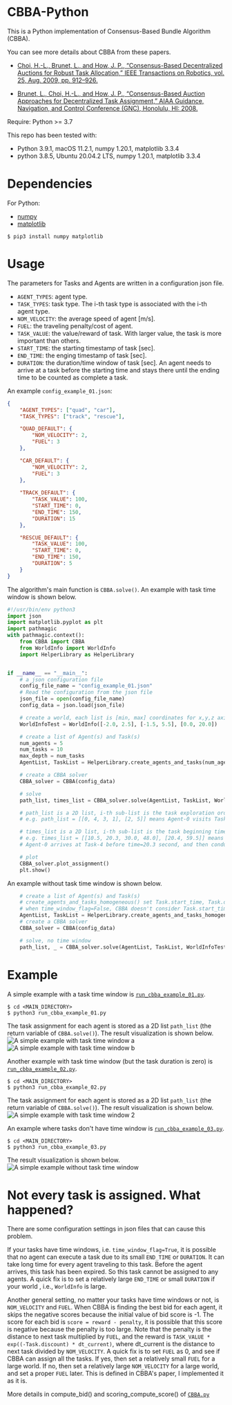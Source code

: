 # CBBA-Python
This is a Python implementation of Consensus-Based Bundle Algorithm (CBBA).

You can see more details about CBBA from these papers.

* [Choi, H.-L., Brunet, L., and How, J. P., “Consensus-Based Decentralized Auctions for Robust Task Allocation,” IEEE Transactions on Robotics, vol. 25, Aug. 2009, pp. 912–926.](https://ieeexplore.ieee.org/abstract/document/5072249?casa_token=zYvs9usD3FYAAAAA:jz0SmSso6T5l107pHGJgIQhVNP3S4NEnnIPi6sRC--8aealzVFinApRitUzhISlprmsPjcr3)

* [Brunet, L., Choi, H.-L., and How, J. P., “Consensus-Based Auction Approaches for Decentralized Task Assignment,” AIAA Guidance, Navigation, and Control Conference (GNC), Honolulu, HI: 2008.](https://arc.aiaa.org/doi/abs/10.2514/6.2008-6839)

Require:
Python >= 3.7

This repo has been tested with:
* Python 3.9.1, macOS 11.2.1, numpy 1.20.1, matplotlib 3.3.4
* python 3.8.5, Ubuntu 20.04.2 LTS, numpy 1.20.1, matplotlib 3.3.4


Dependencies
============
For Python:
* [numpy](https://numpy.org/)
* [matplotlib](https://matplotlib.org/)

```
$ pip3 install numpy matplotlib
```


Usage
=====

The parameters for Tasks and Agents are written in a configuration json file.
* `AGENT_TYPES`: agent type.
* `TASK_TYPES`: task type. The i-th task type is associated with the i-th agent type.
* `NOM_VELOCITY`: the average speed of agent [m/s].
* `FUEL`: the traveling penalty/cost of agent.
* `TASK_VALUE`: the value/reward of task. With larger value, the task is more important than others.
* `START_TIME`: the starting timestamp of task [sec].
* `END_TIME`: the enging timestamp of task [sec].
* `DURATION`: the duration/time window of task [sec]. An agent needs to arrive at a task before the starting time and stays there until the ending time to be counted as complete a task.

An example `config_example_01.json`:
```json
{
    "AGENT_TYPES": ["quad", "car"],
    "TASK_TYPES": ["track", "rescue"],

    "QUAD_DEFAULT": {
        "NOM_VELOCITY": 2,
        "FUEL": 3
    },

    "CAR_DEFAULT": {
        "NOM_VELOCITY": 2,
        "FUEL": 3
    },
    
    "TRACK_DEFAULT": {
        "TASK_VALUE": 100,
        "START_TIME": 0,
        "END_TIME": 150,
        "DURATION": 15
    },

    "RESCUE_DEFAULT": {
        "TASK_VALUE": 100,
        "START_TIME": 0,
        "END_TIME": 150,
        "DURATION": 5
    }
}
```

The algorithm's main function is `CBBA.solve()`. An example with task time window is shown below.
```python
#!/usr/bin/env python3
import json
import matplotlib.pyplot as plt
import pathmagic
with pathmagic.context():
    from CBBA import CBBA
    from WorldInfo import WorldInfo
    import HelperLibrary as HelperLibrary


if __name__ == "__main__":
    # a json configuration file
    config_file_name = "config_example_01.json"
    # Read the configuration from the json file
    json_file = open(config_file_name)
    config_data = json.load(json_file)

    # create a world, each list is [min, max] coordinates for x,y,z axis
    WorldInfoTest = WorldInfo([-2.0, 2.5], [-1.5, 5.5], [0.0, 20.0])

    # create a list of Agent(s) and Task(s)
    num_agents = 5
    num_tasks = 10
    max_depth = num_tasks
    AgentList, TaskList = HelperLibrary.create_agents_and_tasks(num_agents, num_tasks, WorldInfoTest, config_data)

    # create a CBBA solver
    CBBA_solver = CBBA(config_data)

    # solve
    path_list, times_list = CBBA_solver.solve(AgentList, TaskList, WorldInfoTest, max_depth, time_window_flag=True)

    # path_list is a 2D list, i-th sub-list is the task exploration order of Agent-i.
    # e.g. path_list = [[0, 4, 3, 1], [2, 5]] means Agent-0 visits Task 0 -> 4 -> 3 -> 1, and Agent-1 visits Task 2 -> 5

    # times_list is a 2D list, i-th sub-list is the task beginning timestamp of Agent-i's tasks.
    # e.g. times_list = [[10.5, 20.3, 30.0, 48.0], [20.4, 59.5]] means Agent-0 arrives at Task-0 before time=10.5 second, and then conduct Task-0;
    # Agent-0 arrives at Task-4 before time=20.3 second, and then conduct Task-4, etc.

    # plot
    CBBA_solver.plot_assignment()
    plt.show()


```

An example without task time window is shown below.
```python
    # create a list of Agent(s) and Task(s)
    # create_agents_and_tasks_homogeneous() set Task.start_time, Task.duration, and Task.end_time as zero
    # when time_window_flag=False, CBBA doesn't consider Task.start_time, Task.duration, and Task.end_time
    AgentList, TaskList = HelperLibrary.create_agents_and_tasks_homogeneous(num_agents, num_tasks, WorldInfoTest, config_data)
    # create a CBBA solver
    CBBA_solver = CBBA(config_data)

    # solve, no time window
    path_list, _ = CBBA_solver.solve(AgentList, TaskList, WorldInfoTest, max_depth, time_window_flag=False)

```


Example
=======

A simple example with a task time window is [`run_cbba_example_01.py`](/test/run_cbba_example_01.py).
```
$ cd <MAIN_DIRECTORY>
$ python3 run_cbba_example_01.py
```
The task assignment for each agent is stored as a 2D list `path_list` (the return variable of `CBBA.solve()`). The result visualization is shown below.
![A simple example with task time window a](/doc/1_a.png)
![A simple example with task time window b](/doc/1_b.png)


Another example with task time window (but the task duration is zero) is [`run_cbba_example_02.py`](/test/run_cbba_example_02.py).
```
$ cd <MAIN_DIRECTORY>
$ python3 run_cbba_example_02.py
```
The task assignment for each agent is stored as a 2D list `path_list` (the return variable of `CBBA.solve()`). The result visualization is shown below.
![A simple example with task time window 2](/doc/2.png)


An example where tasks don't have time window is [`run_cbba_example_03.py`](/test/run_cbba_example_03.py).
```
$ cd <MAIN_DIRECTORY>
$ python3 run_cbba_example_03.py
```
The result visualization is shown below.
![A simple example without task time window](/doc/3.png)


Not every task is assigned. What happened?
======================================================

There are some configuration settings in json files that can cause this problem.

If your tasks have time windows, i.e. `time_window_flag=True`, it is possible that no agent can execute a task due to its small `END_TIME` or `DURATION`.
It can take long time for every agent traveling to this task. Before the agent arrives, this task has been expired. So this task cannot be assigned to any agents.
A quick fix is to set a relatively large `END_TIME` or small `DURATION` if your world , i.e., `WorldInfo` is large.

Another general setting, no matter your tasks have time windows or not, is `NOM_VELOCITY` and `FUEL`.
When CBBA is finding the best bid for each agent, it skips the negative scores because the initial value of bid score is -1.
The score for each bid is `score = reward - penalty`, it is possible that this score is negative because the penalty is too large.
Note that the penalty is the distance to next task multiplied by `FUEL`, and the reward is `TASK_VALUE * exp((-Task.discount) * dt_current)`,
where dt_current is the distance to next task divided by `NOM_VELOCITY`.
A quick fix is to set `FUEL` as 0, and see if CBBA can assign all the tasks. If yes, then set a relatively small `FUEL` for a large world.
If no, then set a relatively large `NOM_VELOCITY` for a large world, and set a proper `FUEL` later.
This is defined in CBBA's paper, I implemented it as it is.

More details in compute_bid() and scoring_compute_score() of [`CBBA.py`](/lib/CBBA.py)
